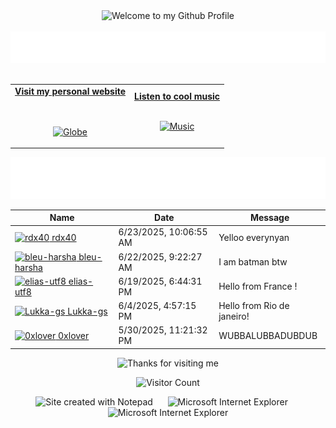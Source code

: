 <!-- "Hero" Header -->
<div align="center">
  <img src="https://github.com/BrunnerLivio/brunnerlivio/blob/master/images/welcome.png?raw=true" style="max-width: 100%;" alt="Welcome to my Github Profile" />
  <br />
  <br />
  <img height="50" alt="My Name is Livio and I like Node.js" src="images/personal_note.svg" />
  <br />
  <br />

</div>

<!-- Social -->
<table width="100%" align="center">
<tr>
<td align="center">
<a href="https://brunnerliv.io">
<strong>Visit my personal website </strong>
<br />
<br />
<br />

<p>

<img alt="Globe" height="80" src="images/globe.gif">
</a>
</p>

</td>


<td align="center">
<a href="https://www.youtube.com/watch?v=3YxaaGgTQYM&ab_channel=EvanescenceVEVO">
<strong>Listen to cool music</strong>
<br />
<br />


<p>
<img height="100" alt="Music" src="images/music.gif"> 
</a>
</p>

</td>
</tr>
</table>

<div align="center">
<a href="https://github.com/BrunnerLivio/brunnerlivio/issues/62#issuecomment-new"><img src="images/guestbook.svg"></a> 
</div>

<!-- Guestbook -->
| Name | Date | Message |
|---|---|---|
| <a href="https://github.com/rdx40"><img width="24" src="https://avatars.githubusercontent.com/u/138113713?s=24&u=c53bd2857314cdd169e97db0f38361fdd2cc5441&v=4" alt="rdx40" /> rdx40</a> |6/23/2025, 10:06:55 AM|Yelloo everynyan|
| <a href="https://github.com/bleu-harsha"><img width="24" src="https://avatars.githubusercontent.com/u/161261326?s=24&u=0160d18974ce9ffa7981155f3f39b12d55bf9fda&v=4" alt="bleu-harsha" /> bleu-harsha</a> |6/22/2025, 9:22:27 AM|I am batman btw|
| <a href="https://github.com/elias-utf8"><img width="24" src="https://avatars.githubusercontent.com/u/79870068?s=24&u=b5b96aa24dab55bab4e09b1cf2f68600ca42f054&v=4" alt="elias-utf8" /> elias-utf8</a> |6/19/2025, 6:44:31 PM|Hello from France !|
| <a href="https://github.com/Lukka-gs"><img width="24" src="https://avatars.githubusercontent.com/u/132715602?s=24&u=54128652d70e1d223dda7c4c152fec3b807daea2&v=4" alt="Lukka-gs" /> Lukka-gs</a> |6/4/2025, 4:57:15 PM|Hello from Rio de janeiro!|
| <a href="https://github.com/0xlover"><img width="24" src="https://avatars.githubusercontent.com/u/210089683?s=24&u=25288a2db418545c5870377bc4c97ace35899209&v=4" alt="0xlover" /> 0xlover</a> |5/30/2025, 11:21:32 PM|WUBBALUBBADUBDUB|
<!-- /Guestbook -->

<!-- Footer -->

<div align="center">

<img height="120" alt="Thanks for visiting me" width="100%" src="https://raw.githubusercontent.com/BrunnerLivio/brunnerlivio/master/images/marquee.svg" />
<br />

![Visitor Count](https://profile-counter.glitch.me/brunnerlivio/count.svg)


<img src="https://raw.githubusercontent.com/BrunnerLivio/brunnerlivio/master/images/notepad.gif" alt="Site created with Notepad" height="30" />
<!-- "margin-right: whatever;" -->
<span>&nbsp;&nbsp;&nbsp;&nbsp;</span>  
<img src="https://raw.githubusercontent.com/BrunnerLivio/brunnerlivio/master/images/ie_logo.gif" alt="Microsoft Internet Explorer" />
<span>&nbsp;&nbsp;&nbsp;&nbsp;</span>  
<img src="https://raw.githubusercontent.com/BrunnerLivio/brunnerlivio/master/images/noframes.gif" alt="Microsoft Internet Explorer" />

</div>
